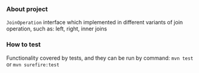 ### About project
`JoinOperation` interface which implemented in different variants of join operation, such as: left, right, inner joins

### How to test
Functionality covered by tests, and they can be run by command: `mvn test` or `mvn surefire:test`